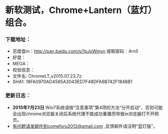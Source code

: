 # 新软测试，Chrome+Lantern（蓝灯）组合。
### 下载地址：
 * 百度盘m：http://pan.baidu.com/s/1pJqWmyn 提取密码：4rn5
 * 好盘：
 * MEGA：
 * 校验信息：
  * 文件名: ChromeLT_v2015.07.23.7z
  * SHA1: 18FA0970AD4565A3043ED7F48DFA6B742F1848B1

### 更新日志：
* **2015年7月23日** Win7系统请按“注意事项”第4项的方法“分开启动”，否则可能会出现chrome浏览器关闭后系统代理不能成功重置而导致ie浏览器打不开网页。
* 有问题请发邮件到comeforu2012@gmail.com ,反馈邮件请注明“蓝灯版”。
